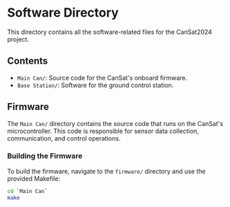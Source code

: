 # Software Directory

This directory contains all the software-related files for the CanSat2024 project.

## Contents
- `Main Can/`: Source code for the CanSat's onboard firmware.
- `Base Station/`: Software for the ground control station.

## Firmware
The `Main Can/` directory contains the source code that runs on the CanSat's microcontroller. This code is responsible for sensor data collection, communication, and control operations.

### Building the Firmware
To build the firmware, navigate to the `firmware/` directory and use the provided Makefile:
```sh
cd `Main Can`
make

